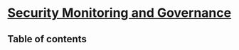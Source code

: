# [Security Monitoring and Governance](https://learn.microsoft.com/en-us/training/modules/security-monitoring-and-governance/) <!-- omit in toc -->

## Table of contents <!-- omit in toc -->
